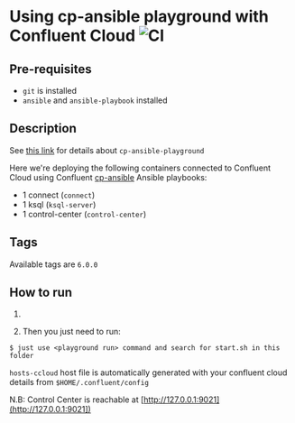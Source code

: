 # Using cp-ansible playground with Confluent Cloud ![CI](https://github.com/vdesabou/cp-ansible-playground/workflows/CI/badge.svg?branch=master)


## Pre-requisites

* `git` is installed
* `ansible` and `ansible-playbook` installed

## Description

See [this link](../../other/cp-ansible-playground/cp-ansible/README.md) for details about `cp-ansible-playground`

Here we're deploying the following containers connected to Confluent Cloud using Confluent [cp-ansible](https://docs.confluent.io/current/installation/installing_cp/cp-ansible.html) Ansible playbooks:

* 1 connect (`connect`)
* 1 ksql (`ksql-server`)
* 1 control-center (`control-center`)

## Tags

Available tags are `6.0.0`

## How to run

1. 

2. Then you just need to run:

```
$ just use <playground run> command and search for start.sh in this folder
```

`hosts-ccloud` host file is automatically generated with your confluent cloud details from `$HOME/.confluent/config`


N.B: Control Center is reachable at [http://127.0.0.1:9021](http://127.0.0.1:9021])